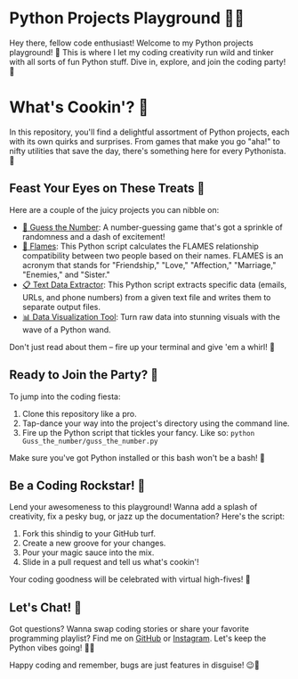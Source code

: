  
# Python Projects Playground 🐍🚀

Hey there, fellow code enthusiast! Welcome to my Python projects playground! 🎉 This is where I let my coding creativity run wild and tinker with all sorts of fun Python stuff. Dive in, explore, and join the coding party! 🎈

# What's Cookin'? 🍳

In this repository, you'll find a delightful assortment of Python projects, each with its own quirks and surprises. From games that make you go "aha!" to nifty utilities that save the day, there's something here for every Pythonista. 🎈

## Feast Your Eyes on These Treats 🍰

Here are a couple of the juicy projects you can nibble on:

- [🔮 Guess the Number](https://github.com/Akash2king/python-projects/tree/7bf6dfb0d4a604a89429abbe9c8ff652437acf14/Guss_the_number): A number-guessing game that's got a sprinkle of randomness and a dash of excitement!
- [💞 Flames]( https://github.com/Akash2king/python-projects/tree/7c9cab64265129bea33ed314e61b5b920bd7c2a3/FLAMES): This Python script calculates the FLAMES relationship compatibility between two people based on their names. FLAMES is an acronym that stands for "Friendship," "Love," "Affection," "Marriage," "Enemies," and "Sister."
- [📋 Text Data Extractor](https://github.com/Akash2king/python-projects/tree/7bf6dfb0d4a604a89429abbe9c8ff652437acf14/File_regex): This Python script extracts specific data (emails, URLs, and phone numbers) from a given text file and writes them to separate output files.
- [📊 Data Visualization Tool](Data_visualization_tool/visualize_data.py): Turn raw data into stunning visuals with the wave of a Python wand.

Don't just read about them – fire up your terminal and give 'em a whirl! 🚀

## Ready to Join the Party? 🎈

To jump into the coding fiesta:

1. Clone this repository like a pro.
2. Tap-dance your way into the project's directory using the command line.
3. Fire up the Python script that tickles your fancy. Like so: `python Guss_the_number/guss_the_number.py`

Make sure you've got Python installed or this bash won't be a bash! 🎉

## Be a Coding Rockstar! 🎸

Lend your awesomeness to this playground! Wanna add a splash of creativity, fix a pesky bug, or jazz up the documentation? Here's the script:

1. Fork this shindig to your GitHub turf.
2. Create a new groove for your changes.
3. Pour your magic sauce into the mix.
4. Slide in a pull request and tell us what's cookin'!

Your coding goodness will be celebrated with virtual high-fives! 🙌

## Let's Chat! 💌

Got questions? Wanna swap coding stories or share your favorite programming playlist? Find me on [GitHub](https://github.com/Akash2king) or [Instagram](https://instagram.com/itz_el._?utm_source=qr&igshid=ZDc4ODBmNjlmNQ%3D%3D). Let's keep the Python vibes going! 🐍✨

Happy coding and remember, bugs are just features in disguise! 😉🐞
